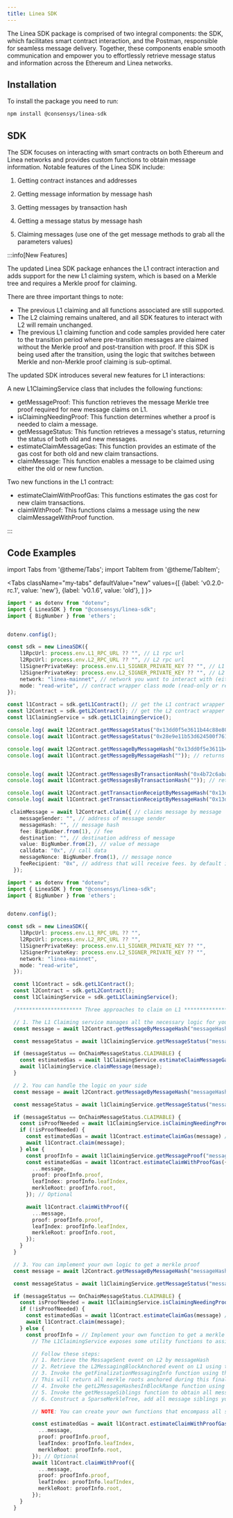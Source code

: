 ```yaml
---
title: Linea SDK
---
```


The Linea SDK package is comprised of two integral components: the SDK, which facilitates smart contract interaction, and the Postman, responsible for seamless message delivery. Together, these components enable smooth communication and empower you to effortlessly retrieve message status and information across the Ethereum and Linea networks.


## Installation

To install the package you need to run:

```bash
npm install @consensys/linea-sdk
```

## SDK

The SDK focuses on interacting with smart contracts on both Ethereum and Linea networks and provides custom functions to obtain message information. Notable features of the Linea SDK include:

 1. Getting contract instances and addresses

 2. Getting message information by message hash

 3. Getting messages by transaction hash

 4. Getting a message status by message hash

 5. Claiming messages (use one of the get message methods to grab all the parameters values)

 
:::info[New Features]

 The updated Linea SDK package enhances the L1 contract interaction and adds support for the new L1 claiming system, which is based on a Merkle tree and requires a Merkle proof for claiming.
 
 There are three important things to note:
  - The previous L1 claiming and all functions associated are still supported.
  - The L2 claiming remains unaltered, and all SDK features to interact with L2 will remain unchanged.
  - The previous L1 claiming function and code samples provided here cater to the transition period where pre-transition messages are claimed without the Merkle proof and post-transition with proof. If this SDK is being used after the transition, using the logic that switches between Merkle and non-Merkle proof claiming is sub-optimal.

 The updated SDK introduces several new features for L1 interactions:

 A new L1ClaimingService class that includes the following functions:
  - getMessageProof: This function retrieves the message Merkle tree proof required for new message claims on L1.
  - isClaimingNeedingProof: This function determines whether a proof is needed to claim a message.
  - getMessageStatus: This function retrieves a message's status, returning the status of both old and new messages.
  - estimateClaimMessageGas: This function provides an estimate of the gas cost for both old and new claim transactions.
  - claimMessage: This function enables a message to be claimed using either the old or new function.

 Two new functions in the L1 contract:
  - estimateClaimWithProofGas: This functions estimates the gas cost for new claim transactions.
  - claimWithProof: This functions claims a message using the new claimMessageWithProof function.

:::

## Code Examples

import Tabs from '@theme/Tabs';
import TabItem from '@theme/TabItem';

<Tabs
  className="my-tabs"
  defaultValue="new"
  values={[
    {label: 'v0.2.0-rc.1', value: 'new'},
    {label: 'v0.1.6', value: 'old'},
  ]
}>
<TabItem value="old">

```typescript
import * as dotenv from "dotenv";
import { LineaSDK } from "@consensys/linea-sdk";
import { BigNumber } from 'ethers';


dotenv.config();

const sdk = new LineaSDK({
    l1RpcUrl: process.env.L1_RPC_URL ?? "", // L1 rpc url
    l2RpcUrl: process.env.L2_RPC_URL ?? "", // L2 rpc url
    l1SignerPrivateKey: process.env.L1_SIGNER_PRIVATE_KEY ?? "", // L1 account private key (optional if you use mode = read-only)
    l2SignerPrivateKey: process.env.L2_SIGNER_PRIVATE_KEY ?? "", // L2 account private key (optional if you use mode = read-only)
    network: "linea-mainnet", // network you want to interact with (either linea-mainnet or linea-goerli)
    mode: "read-write", // contract wrapper class mode (read-only or read-write), read-only: only read contracts state, read-write: read contracts state and claim messages 
});

const l1Contract = sdk.getL1Contract(); // get the L1 contract wrapper instance
const l2Contract = sdk.getL2Contract(); // get the L2 contract wrapper instance
const l1ClaimingService = sdk.getL1ClaimingService(); 

console.log( await l2Contract.getMessageStatus("0x13dd0f5e3611b44c88e80f5206bbe1ce1c6996514cef1e209e9eb06d9f5b9a2d")); //  returns on-chain message status by message hash
console.log( await l1Contract.getMessageStatus("0x28e9e11b53d624500f7610377c97877bb1ecb3127a88f7eba84dd7a146891946")); // returns on-chain message status by message hash

console.log( await l2Contract.getMessageByMessageHash("0x13dd0f5e3611b44c88e80f5206bbe1ce1c6996514cef1e209e9eb06d9f5b9a2d")); // returns message by message hash
console.log( await l1Contract.getMessageByMessageHash("")); // returns message by message hash


console.log( await l2Contract.getMessagesByTransactionHash("0x4b72c6abacd3e2372a32e2797c41cab08df8d5e6fb2eb453e896e52fe7b70a27")); // returns message by transaction hash
console.log( await l1Contract.getMessagesByTransactionHash("")); // returns message by transaction hash

console.log( await l2Contract.getTransactionReceiptByMessageHash("0x13dd0f5e3611b44c88e80f5206bbe1ce1c6996514cef1e209e9eb06d9f5b9a2d")); // returns transaction receipt by message hash
console.log( await l1Contract.getTransactionReceiptByMessageHash("0x13dd0f5e3611b44c88e80f5206bbe1ce1c6996514cef1e209e9eb06d9f5b9a2d")); // returns transaction receipt by message hash

 claimMessage = await l2Contract.claim({ // claims message by message 
    messageSender: "", // address of message sender
    messageHash: "", // message hash
    fee: BigNumber.from(1), // fee
    destination: "", // destination address of message
    value: BigNumber.from(2), // value of message
    calldata: "0x", // call data
    messageNonce: BigNumber.from(1), // message nonce
    feeRecipient: "0x", // address that will receive fees. by default it is the message sender
  });        
```
</TabItem> <TabItem value="new">

```typescript
import * as dotenv from "dotenv";
import { LineaSDK } from "@consensys/linea-sdk";
import { BigNumber } from 'ethers';


dotenv.config();

const sdk = new LineaSDK({
    l1RpcUrl: process.env.L1_RPC_URL ?? "",
    l2RpcUrl: process.env.L2_RPC_URL ?? "",
    l1SignerPrivateKey: process.env.L1_SIGNER_PRIVATE_KEY ?? "",
    l2SignerPrivateKey: process.env.L2_SIGNER_PRIVATE_KEY ?? "",
    network: "linea-mainnet",
    mode: "read-write",
  });

  const l1Contract = sdk.getL1Contract();
  const l2Contract = sdk.getL2Contract();
  const l1ClaimingService = sdk.getL1ClaimingService();

  /********************* Three approaches to claim on L1 *********************/ 

  // 1. The L1 Claiming service manages all the necessary logic for you.
  const message = await l2Contract.getMessageByMessageHash("messageHash");

  const messageStatus = await l1ClaimingService.getMessageStatus("messageHash");

  if (messageStatus == OnChainMessageStatus.CLAIMABLE) {
    const estimatedGas = await l1ClaimingService.estimateClaimMessageGas(message); // Optional
    await l1ClaimingService.claimMessage(message);
  }

  // 2. You can handle the logic on your side
  const message = await l2Contract.getMessageByMessageHash("messageHash");

  const messageStatus = await l1ClaimingService.getMessageStatus("messageHash");

  if (messageStatus == OnChainMessageStatus.CLAIMABLE) {
    const isProofNeeded = await l1ClaimingService.isClaimingNeedingProof("messageHash");
    if (!isProofNeeded) {
      const estimatedGas = await l1Contract.estimateClaimGas(message) // Optional
      await l1Contract.claim(message);
    } else {
      const proofInfo = await l1ClaimingService.getMessageProof("messageHash");
      const estimatedGas = await l1Contract.estimateClaimWithProofGas({
        ...message,
        proof: proofInfo.proof,
        leafIndex: proofInfo.leafIndex,
        merkleRoot: proofInfo.root,
      }); // Optional

      await l1Contract.claimWithProof({
        ...message,
        proof: proofInfo.proof,
        leafIndex: proofInfo.leafIndex,
        merkleRoot: proofInfo.root,
      });
    }
  }

  // 3. You can implement your own logic to get a merkle proof
  const message = await l2Contract.getMessageByMessageHash("messageHash");

  const messageStatus = await l1ClaimingService.getMessageStatus("messageHash");

  if (messageStatus == OnChainMessageStatus.CLAIMABLE) {
    const isProofNeeded = await l1ClaimingService.isClaimingNeedingProof("messageHash");
    if (!isProofNeeded) {
      const estimatedGas = await l1Contract.estimateClaimGas(message) // Optional
      await l1Contract.claim(message);
    } else {
      const proofInfo = // Implement your own function to get a merkle proof
        // The L1ClaimingService exposes some utility functions to assist you: getFinalizationMessagingInfo, getL2MessageHashesInBlockRange, getMessageSiblings

        // Follow these steps:
        // 1. Retrieve the MessageSent event on L2 by messageHash
        // 2. Retrieve the L2MessagingBlockAnchored event on L1 using the MessageSent.blockNumber you acquired in step 1. This is used to get the finalization transaction hash where the L2 block number associated to your message has been finalized.
        // 3. Invoke the getFinalizationMessagingInfo function using the L2MessagingBlockAnchored.transactionHash you obtained in step 2.
        // This will return all merkle roots anchored during this finalization transaction, the depth of trees, the first and the last L2 block containing messages finalized on L1 in this transaction.
        // 4. Invoke the getL2MessageHashesInBlockRange function using the first and last L2 block number that you obtained in step 3. This will return all l2 messages hashes in this L2 block range.
        // 5. Invoke the getMessageSiblings function to obtain all message siblings
        // 6. Construct a SparseMerkleTree, add all message siblings you obtained at step 5 to the tree and return a merkle proof

        // NOTE: You can create your own functions that encompass all steps. Utility functions are merely provided as a helper.

        const estimatedGas = await l1Contract.estimateClaimWithProofGas({
          ...message,
          proof: proofInfo.proof,
          leafIndex: proofInfo.leafIndex,
          merkleRoot: proofInfo.root,
        }); // Optional
        await l1Contract.claimWithProof({
          ...message,
          proof: proofInfo.proof,
          leafIndex: proofInfo.leafIndex,
          merkleRoot: proofInfo.root,
        });
    }
  }


```

</TabItem> </Tabs>